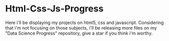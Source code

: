# Html-Css-Js-Progress
 Here i'll be displaying my projects on html5, css and javascript. Considering that i'm not focusing on those subjects, i'll be releasing more files on my "Data Science Progress" repository, give a star if you think i'm worthy.
